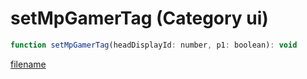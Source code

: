 # setMpGamerTag (Category ui)

```js
function setMpGamerTag(headDisplayId: number, p1: boolean): void
```

[filename](setMpGamerTag_m.md ':include')